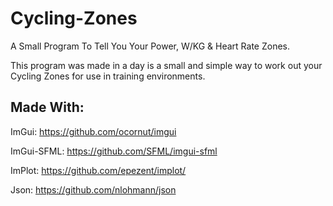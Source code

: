 # Cycling-Zones
A Small Program To Tell You Your Power, W/KG &amp; Heart Rate Zones.

This program was made in a day is a small and simple way to work out your Cycling Zones for use in training environments.

## Made With:
ImGui: https://github.com/ocornut/imgui

ImGui-SFML: https://github.com/SFML/imgui-sfml

ImPlot: https://github.com/epezent/implot/

Json: https://github.com/nlohmann/json
